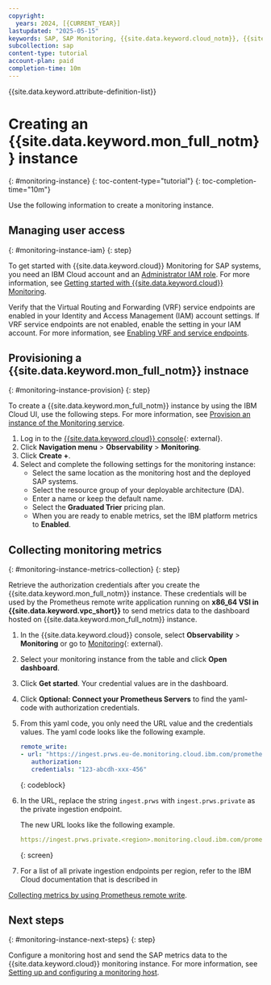 ```yaml
---
copyright:
  years: 2024, [{CURRENT_YEAR}]
lastupdated: "2025-05-15"
keywords: SAP, SAP Monitoring, {{site.data.keyword.cloud_notm}}, {{site.data.keyword.ibm_cloud_sap}}, SAP Workloads, SAP HANA
subcollection: sap
content-type: tutorial
account-plan: paid
completion-time: 10m
---
```


{{site.data.keyword.attribute-definition-list}}

# Creating an {{site.data.keyword.mon_full_notm}} instance
{: #monitoring-instance}
{: toc-content-type="tutorial"}
{: toc-completion-time="10m"}

Use the following information to create a monitoring instance.

## Managing user access
{: #monitoring-instance-iam}
{: step}

To get started with {{site.data.keyword.cloud}} Monitoring for SAP systems, you need an IBM Cloud account and an [Administrator IAM role](/docs/monitoring?topic=monitoring-iam#iam_platform).
For more information, see [Getting started with {{site.data.keyword.cloud}} Monitoring](/docs/monitoring?topic=monitoring-getting-started#getting-started-step1).

Verify that the Virtual Routing and Forwarding (VRF) service endpoints are enabled in your Identity and Access Management (IAM) account settings.
If VRF service endpoints are not enabled, enable the setting in your IAM account.
For more information, see [Enabling VRF and service endpoints](/docs/account?topic=account-vrf-service-endpoint&interface=ui).

## Provisioning a {{site.data.keyword.mon_full_notm}} instnace
{: #monitoring-instance-provision}
{: step}

To create a {{site.data.keyword.mon_full_notm}} instance by using the IBM Cloud UI, use the following steps. For more information, see [Provision an instance of the Monitoring service](/docs/monitoring?topic=monitoring-getting-started#getting-started-step2).

1. Log in to the [{{site.data.keyword.cloud}} console](https://cloud.ibm.com){: external}.
1. Click **Navigation menu** > **Observability** > **Monitoring**.
1. Click **Create +**.
1. Select and complete the following settings for the monitoring instance:
   * Select the same location as the monitoring host and the deployed SAP systems.
   * Select the resource group of your deployable architecture (DA).
   * Enter a name or keep the default name.
   * Select the **Graduated Trier** pricing plan.
   * When you are ready to enable metrics, set the IBM platform metrics to **Enabled**.

## Collecting monitoring metrics
{: #monitoring-instance-metrics-collection}
{: step}

Retrieve the authorization credentials after you create the {{site.data.keyword.mon_full_notm}} instance. These credentials will be used by the Prometheus remote write application running on **x86_64 VSI in {{site.data.keyword.vpc_short}}** to send metrics data to the dashboard hosted on {{site.data.keyword.mon_full_notm}} instance.

1. In the {{site.data.keyword.cloud}} console, select **Observability** > **Monitoring** or go to [Monitoring](https://cloud.ibm.com/observe/monitoring){: external}.
1. Select your monitoring instance from the table and click **Open dashboard**.
1. Click **Get started**. Your credential values are in the dashboard.
1. Click **Optional: Connect your Prometheus Servers** to find the yaml-code with authorization credentials.
1. From this yaml code, you only need the URL value and the credentials values.
   The yaml code looks like the following example.

      ```yaml
      remote_write:
      - url: "https://ingest.prws.eu-de.monitoring.cloud.ibm.com/prometheus/remote/write"
         authorization:
         credentials: "123-abcdh-xxx-456"
      ```
      {: codeblock}

1. In the URL, replace the string `ingest.prws` with `ingest.prws.private` as the private ingestion endpoint.

   The new URL looks like the following example.

      ```yaml
      https://ingest.prws.private.<region>.monitoring.cloud.ibm.com/prometheus/remote/write
      ```
      {: screen}

1. For a list of all private ingestion endpoints per region, refer to the IBM Cloud documentation that is described in

[Collecting metrics by using Prometheus remote write](/docs/monitoring?topic=monitoring-prometheus_remote_write#prometheus_remote_write_endpoints).

## Next steps
{: #monitoring-instance-next-steps}
{: step}

Configure a monitoring host and send the SAP metrics data to the {{site.data.keyword.cloud}} monitoring instance. For more information, see [Setting up and configuring a monitoring host](/docs/sap?topic=sap-mon-exporter-setup-config).
